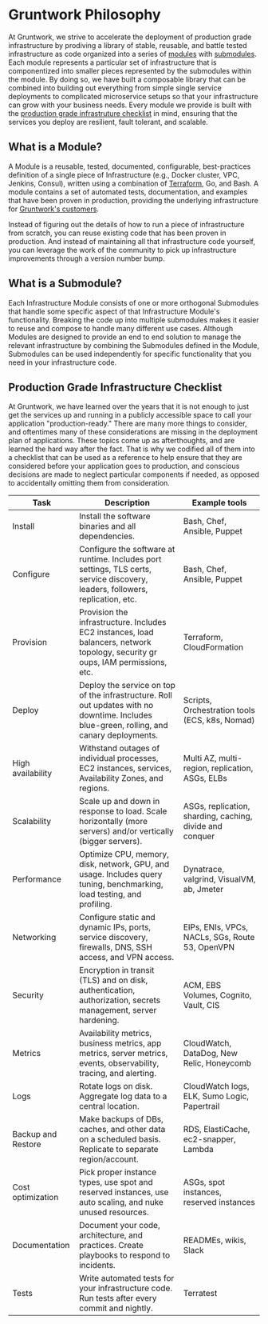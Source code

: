 # Gruntwork Philosophy

<!-- TODO: adjust the boilerplate for helm charts -->

At Gruntwork, we strive to accelerate the deployment of production grade infrastructure by prodiving a library of
stable, reusable, and battle tested infrastructure as code organized into a series of [modules](#what-is-a-module) with
[submodules](#what-is-a-submodule). Each module represents a particular set of infrastructure that is componentized into
smaller pieces represented by the submodules within the module. By doing so, we have built a composable library that can
be combined into building out everything from simple single service deployments to complicated microservice setups so
that your infrastructure can grow with your business needs. Every module we provide is built with the [production grade
infrastruture checklist](#production-grade-infrastructure-checklist) in mind, ensuring that the services you deploy are
resilient, fault tolerant, and scalable.


## What is a Module?

A Module is a reusable, tested, documented, configurable, best-practices definition of a single piece of Infrastructure
(e.g., Docker cluster, VPC, Jenkins, Consul), written using a combination of [Terraform](https://www.terraform.io/), Go,
and Bash. A module contains a set of automated tests, documentation, and examples that have been proven in production,
providing the underlying infrastructure for [Gruntwork's customers](https://www.gruntwork.io/customers).  

Instead of figuring out the details of how to run a piece of infrastructure from scratch, you can reuse existing code
that has been proven in production. And instead of maintaining all that infrastructure code yourself, you can leverage
the work of the community to pick up infrastructure improvements through a version number bump.  


## What is a Submodule?

Each Infrastructure Module consists of one or more orthogonal Submodules that handle some specific aspect of that
Infrastructure Module's functionality. Breaking the code up into multiple submodules makes it easier to reuse and
compose to handle many different use cases. Although Modules are designed to provide an end to end solution to manage
the relevant infrastructure by combining the Submodules defined in the Module, Submodules can be used independently for
specific functionality that you need in your infrastructure code.


## Production Grade Infrastructure Checklist

At Gruntwork, we have learned over the years that it is not enough to just get the services up and running in a publicly
accessible space to call your application "production-ready." There are many more things to consider, and oftentimes
many of these considerations are missing in the deployment plan of applications. These topics come up as afterthoughts,
and are learned the hard way after the fact. That is why we codified all of them into a checklist that can be used as a
reference to help ensure that they are considered before your application goes to production, and conscious decisions
are made to neglect particular components if needed, as opposed to accidentally omitting them from consideration.

<!--
Edit the following table using https://www.tablesgenerator.com/markdown_tables. Start by pasting the table below in the
menu item File > Paste table data.
-->

| Task               | Description                                                                                                                               | Example tools                                            |
|--------------------|-------------------------------------------------------------------------------------------------------------------------------------------|----------------------------------------------------------|
| Install            | Install the software binaries and all dependencies.                                                                                       | Bash, Chef, Ansible, Puppet                              |
| Configure          | Configure the software at runtime. Includes port settings, TLS certs, service discovery, leaders, followers, replication, etc.            | Bash, Chef, Ansible, Puppet                              |
| Provision          |  Provision the infrastructure. Includes EC2 instances, load balancers, network topology, security gr oups, IAM permissions, etc.          | Terraform, CloudFormation                                |
| Deploy             | Deploy the service on top of the infrastructure. Roll out updates with no downtime. Includes blue-green, rolling, and canary deployments. | Scripts, Orchestration tools (ECS, k8s, Nomad)           |
| High availability  | Withstand outages of individual processes, EC2 instances, services, Availability Zones, and regions.                                      | Multi AZ, multi-region, replication, ASGs, ELBs          |
| Scalability        | Scale up and down in response to load. Scale horizontally (more servers) and/or vertically (bigger servers).                              | ASGs, replication, sharding, caching, divide and conquer |
| Performance        | Optimize CPU, memory, disk, network, GPU, and usage. Includes query tuning, benchmarking, load testing, and profiling.                    | Dynatrace, valgrind, VisualVM, ab, Jmeter                |
| Networking         | Configure static and dynamic IPs, ports, service discovery, firewalls, DNS, SSH access, and VPN access.                                   | EIPs, ENIs, VPCs, NACLs, SGs, Route 53, OpenVPN          |
| Security           | Encryption in transit (TLS) and on disk, authentication, authorization, secrets management, server hardening.                             | ACM, EBS Volumes, Cognito, Vault, CIS                    |
| Metrics            | Availability metrics, business metrics, app metrics, server metrics, events, observability, tracing, and alerting.                        | CloudWatch, DataDog, New Relic, Honeycomb                |
| Logs               | Rotate logs on disk. Aggregate log data to a central location.                                                                            | CloudWatch logs, ELK, Sumo Logic, Papertrail             |
| Backup and Restore | Make backups of DBs, caches, and other data on a scheduled basis. Replicate to separate region/account.                                   | RDS, ElastiCache, ec2-snapper, Lambda                    |
| Cost optimization  | Pick proper instance types, use spot and reserved instances, use auto scaling, and nuke unused resources.                                 | ASGs, spot instances, reserved instances                 |
| Documentation      | Document your code, architecture, and practices. Create playbooks to respond to incidents.                                                | READMEs, wikis, Slack                                    |
| Tests              | Write automated tests for your infrastructure code. Run tests after every commit and nightly.                                             | Terratest                                                |
